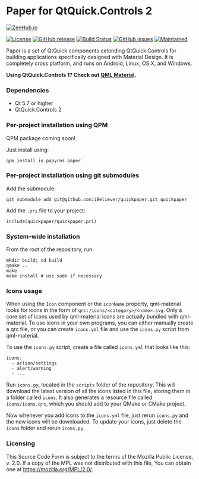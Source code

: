 Paper for QtQuick.Controls 2
============================

[![ZenHub.io](https://img.shields.io/badge/supercharged%20by-zenhub.io-blue.svg)](https://zenhub.io)

[![License](https://img.shields.io/github/license/iBeliever/quickpaper.svg)](https://github.com/iBeliever/quickpaper)
[![GitHub release](https://img.shields.io/github/release/iBeliever/quickpaper.svg)](https://github.com/iBeliever/quickpaper)
[![Build Status](https://travis-ci.org/iBeliever/quickpaper.svg?branch=develop)](https://travis-ci.org/iBeliever/quickpaper)
[![GitHub issues](https://img.shields.io/github/issues/iBeliever/quickpaper.svg)](https://github.com/iBeliever/quickpaper/issues)
[![Maintained](https://img.shields.io/maintenance/yes/2016.svg)](https://github.com/iBeliever/quickpaper/commits/master)

Paper is a set of QtQuick components extending QtQuick.Controls for building applications specifically designed with Material Design. It is completely cross platform, and runs on Android, Linux, OS X, and Windows.

**Using QtQuick.Controls 1? Check out [QML Material](https://github.com/papyros/qml-material).**

### Dependencies

 * Qt 5.7 or higher
 * QtQuick.Controls 2

### Per-project installation using QPM

QPM package coming soon!

Just install using:

    qpm install io.papyros.paper

### Per-project installation using git submodules

Add the submodule:

    git submodule add git@github.com:iBeliever/quickpaper.git quickpaper

Add the `.pri` file to your project:

    include(quickpaper/quickpaper.pri)

### System-wide installation

From the root of the repository, run:

    mkdir build; cd build
    qmake ..
    make
    make install # use sudo if necessary

### Icons usage

When using the `Icon` component or the `iconName` property, qml-material looks for icons in the form of `qrc:/icons/<category>/<name>.svg`. Only a core set of icons used by qml-material icons are actually bundled with qml-material. To use icons in your own programs, you can either manually create a qrc file, or you can create `icons.yml` file and use the `icons.py` script from qml-material.

To use the `icons.py` script, create a file called `icons.yml` that looks like this:

    icons:
      - action/settings
      - alert/warning
      - ...

Run `icons.py`, located in the `scripts` folder of the repository. This will download the latest version of all the icons listed in this file, storing them in a folder called `icons`. It also generates a resource file called `icons/icons.qrc`, which you should add to your QMake or CMake project.

Now whenever you add icons to the `icons.yml` file, just rerun `icons.py` and the new icons will be downloaded. To update your icons, just delete the `icons` folder and rerun `icons.py`.


### Licensing

This Source Code Form is subject to the terms of the Mozilla Public License, v. 2.0. If a copy of the MPL was not distributed with this file, You can obtain one at https://mozilla.org/MPL/2.0/.
